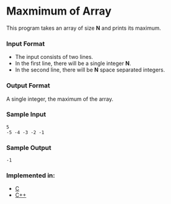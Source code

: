 # Maxmimum of Array

This program takes an array of size **N** and prints its maximum.

### Input Format

- The input consists of two lines.
- In the first line, there will be a single integer **N**.
- In the second line, there will be **N** space separated integers.

### Output Format

A single integer, the maximum of the array.

### Sample Input

```
5
-5 -4 -3 -2 -1
```

### Sample Output

```
-1
```

### Implemented in:

- [C](maximum_of_array.c)
- [C++](maximum_of_array.cpp)
